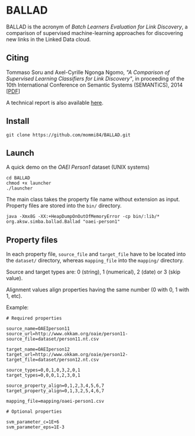 # BALLAD

BALLAD is the acronym of *Batch Learners Evaluation for Link Discovery*, a comparison of supervised machine-learning approaches for discovering new links in the Linked Data cloud.

## Citing

Tommaso Soru and Axel-Cyrille Ngonga Ngomo, *"A Comparison of Supervised Learning Classifiers for Link Discovery"*, in proceeding of the 10th International Conference on Semantic Systems (SEMANTiCS), 2014 [[PDF](http://svn.aksw.org/papers/2014/SEMANTiCS_ComparisonLD/public.pdf)]

A technical report is also available [here](http://mommi84.github.io/BALLAD).

## Install

	git clone https://github.com/mommi84/BALLAD.git

## Launch

A quick demo on the *OAEI Person1* dataset (UNIX systems)

	cd BALLAD
	chmod +x launcher
	./launcher

The main class takes the property file name without extension as input. Property files are stored into the `bin/` directory.

	java -Xmx8G -XX:+HeapDumpOnOutOfMemoryError -cp bin/:lib/* org.aksw.simba.ballad.Ballad "oaei-person1"

## Property files

In each property file, `source_file` and `target_file` have to be located into the `dataset/` directory, whereas `mapping_file` into the `mapping/` directory.

Source and target types are: 0 (string), 1 (numerical), 2 (date) or 3 (skip value).

Alignment values align properties having the same number (0 with 0, 1 with 1, etc).

Example:

	# Required properties
	
	source_name=OAEIperson11
	source_url=http://www.okkam.org/oaie/person11-
	source_file=dataset/person11.nt.csv
	
	target_name=OAEIperson12
	target_url=http://www.okkam.org/oaie/person12-
	target_file=dataset/person12.nt.csv
	
	source_types=0,0,1,0,3,2,0,1
	target_types=0,0,0,1,2,3,0,1
	
	source_property_align=0,1,2,3,4,5,6,7
	target_property_align=0,1,3,2,5,4,6,7
	
	mapping_file=mapping/oaei-person1.csv
	
	# Optional properties
	
	svm_parameter_c=1E+6
	svm_parameter_eps=1E-3
